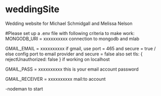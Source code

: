 # weddingSite
Wedding website for Michael Schmidgall and Melissa Nelson

#Please set up a .env file with following criteria to make work:
MONGODB_URI = xxxxxxxxxx
  connection to mongodb and mlab

GMAIL_EMAIL = xxxxxxxxxx
  if gmail, use port = 465 and secure = true / else config port to email provider and secure = false
  also set tls: { rejectUnauthorized: false } if working on localhost

GMAIL_PASS = xxxxxxxxxx
  this is your email account password
  
GMAIL_RECEIVER = xxxxxxxxxx
  mail:to account
  

-nodeman to start 
